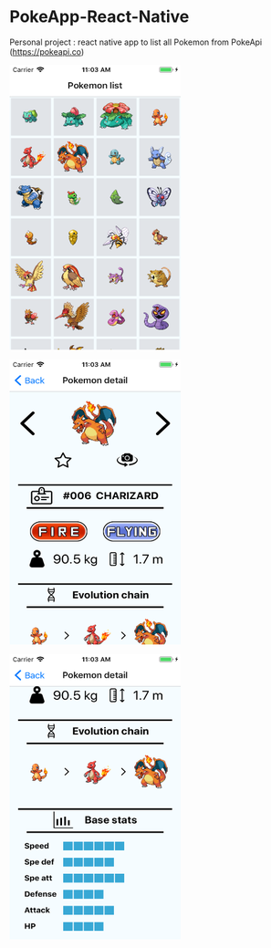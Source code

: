 # PokeApp-React-Native
Personal project : react native app to list all Pokemon from PokeApi (https://pokeapi.co)

<p>
	<img src="./screenshots/Simulator Screen Shot - iPhone 5s - 2019-03-25 at 11.03.12.png" width="300" height="500"/>
</p>
<p>
	<img src="./screenshots/Simulator Screen Shot - iPhone 5s - 2019-03-25 at 11.03.23.png" width="300" height="500"/>
</p>

<p>
	<img src="./screenshots/Simulator Screen Shot - iPhone 5s - 2019-03-25 at 11.03.27.png" width="300" height="500"/>
</p>

